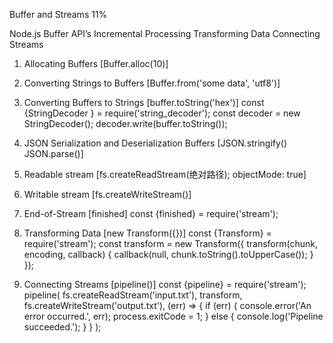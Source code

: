 Buffer and Streams  11%

Node.js Buffer API’s
Incremental Processing
Transforming Data
Connecting Streams

1. Allocating Buffers [Buffer.alloc(10)]

2. Converting Strings to Buffers [Buffer.from('some data', 'utf8')]

3. Converting Buffers to Strings [buffer.toString('hex')]
const {StringDecoder } = require('string_decoder');
const decoder = new StringDecoder();
decoder.write(buffer.toString());

4. JSON Serialization and Deserialization Buffers [JSON.stringify() JSON.parse()]

5. Readable stream [fs.createReadStream(绝对路径); objectMode: true]

6. Writable stream [fs.createWriteStream()]

7. End-of-Stream [finished]
const {finished} = require('stream');

8. Transforming Data [new Transform({})]
const {Transform} = require('stream');
const transform = new Transform({
  transform(chunk, encoding, callback) {
    callback(null, chunk.toString().toUpperCase());
  }
});

9. Connecting Streams [pipeline()]
const {pipeline} = require('stream');
pipeline(
  fs.createReadStream('input.txt'),
  transform,
  fs.createWriteStream('output.txt'),
  (err) => {
    if (err) {
      console.error('An error occurred.', err);
      process.exitCode = 1;
    } else {
      console.log('Pipeline succeeded.');
    }
  }
);
